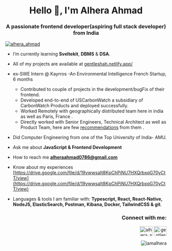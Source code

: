 <h1 align="center">Hello 👋, I'm Alhera Ahmad</h1>
<h3 align="center">A passionate frontend developer(aspiring full stack developer) from India</h3>

<p align="left"> <a href="https://twitter.com/alhera_ahmad" target="blank"><img src="https://img.shields.io/twitter/follow/alhera_ahmad?logo=twitter&style=for-the-badge" alt="alhera_ahmad" /></a> </p>

-  I’m currently learning **Sveltekit**, **DBMS** & **DSA**.

-  All of my projects are available at [gentleshah.netlify.app/](https://gentleshah.netlify.app/)

- ex-SWE Intern @ Kayrros -An Environmental Intelligence French Startup, 6 months
  - Contributed to couple of projects in the development/bugFix of their frontend.
  - Developed end-to-end of USCarbonWatch a subsidiary of CarbonWatch Products and deployed successfully.
  - Worked Remotely with geographically distributed team here in india as well as Paris, France .
  - Directly worked with Senior Engineers, Technical Architect as well as Product Team, here are few [recommendations](https://www.linkedin.com/in/gentleshah/details/recommendations/) from them .
 
-  Did Computer Engineering from one of the Top University of India- AMU. 

-  Ask me about **JavaScript & Frontend Development**

-  How to reach me **alheraahmad0786@gmail.com**

-  Know about my experiences [https://drive.google.com/file/d/19vwwsaIt8KpChPiNU7HXQrbxqG70yCtT/view](https://drive.google.com/file/d/19vwwsaIt8KpChPiNU7HXQrbxqG70yCtT/view)

-  Languages & tools I am familiar with: **Typescript, React, React-Native, NodeJS, ElasticSearch, Postman, Kibana, Docker, TailwindCSS & git**.

<h3 align="right">Connect with me:</h3>
<p align="right">
<a href="https://twitter.com/alhera_ahmad" target="blank"><img align="center" src="https://raw.githubusercontent.com/rahuldkjain/github-profile-readme-generator/master/src/images/icons/Social/twitter.svg" alt="alhera_ahmad" height="30" width="40" /></a>
<a href="https://linkedin.com/in/gentleshah" target="blank"><img align="center" src="https://raw.githubusercontent.com/rahuldkjain/github-profile-readme-generator/master/src/images/icons/Social/linked-in-alt.svg" alt="gentleshah" height="30" width="40" /></a>
</p>

<p><img align="right" src="https://github-readme-stats.vercel.app/api/top-langs?username=iamalhera&show_icons=true&locale=en&layout=compact" alt="iamalhera" /></p>



